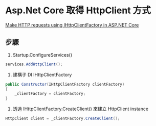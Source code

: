 # Asp.Net Core 取得 HttpClient 方式

[Make HTTP requests using IHttpClientFactory in ASP.NET Core](https://docs.microsoft.com/zh-tw/aspnet/core/fundamentals/http-requests)

## 步驟

1. Startup.ConfigureServices()

```csharp
services.AddHttpClient();
```

1. 建構子 DI IHttpClientFactory

```csharp
public Constructor(IHttpClientFactory clientFactory)
{
    _clientFactory = clientFactory;
}
```

1. 透過 IHttpClientFactory.CreateClient() 來建立 HttpClient instance

```csharp
HttpClient client = _clientFactory.CreateClient();
```
